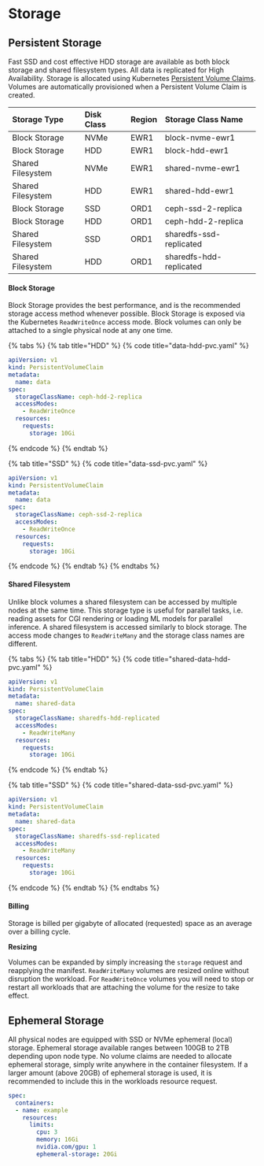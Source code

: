 # Storage

## Persistent Storage

Fast SSD and cost effective HDD storage are available as both block storage and shared filesystem types. All data is replicated for High Availability. Storage is allocated using Kubernetes [Persistent Volume Claims](https://kubernetes.io/docs/concepts/storage/persistent-volumes/#persistentvolumeclaims). Volumes are automatically provisioned when a Persistent Volume Claim is created.

| Storage Type | Disk Class | Region | Storage Class Name |
| :--- | :--- | :--- | :--- |
| Block Storage | NVMe | EWR1 | block-nvme-ewr1 |
| Block Storage | HDD | EWR1 | block-hdd-ewr1 |
| Shared Filesystem | NVMe | EWR1 | shared-nvme-ewr1 |
| Shared Filesystem | HDD | EWR1 | shared-hdd-ewr1 |
| Block Storage | SSD | ORD1 | ceph-ssd-2-replica |
| Block Storage | HDD | ORD1 | ceph-hdd-2-replica |
| Shared Filesystem | SSD | ORD1 | sharedfs-ssd-replicated |
| Shared Filesystem | HDD | ORD1 | sharedfs-hdd-replicated |

#### Block Storage

Block Storage provides the best performance, and is the recommended storage access method whenever possible. Block Storage is exposed via the Kubernetes `ReadWriteOnce` access mode. Block volumes can only be attached to a single physical node at any one time.

{% tabs %}
{% tab title="HDD" %}
{% code title="data-hdd-pvc.yaml" %}
```yaml
apiVersion: v1
kind: PersistentVolumeClaim
metadata:
  name: data
spec:
  storageClassName: ceph-hdd-2-replica
  accessModes:
    - ReadWriteOnce
  resources:
    requests:
      storage: 10Gi
```
{% endcode %}
{% endtab %}

{% tab title="SSD" %}
{% code title="data-ssd-pvc.yaml" %}
```yaml
apiVersion: v1
kind: PersistentVolumeClaim
metadata:
  name: data
spec:
  storageClassName: ceph-ssd-2-replica
  accessModes:
    - ReadWriteOnce
  resources:
    requests:
      storage: 10Gi
```
{% endcode %}
{% endtab %}
{% endtabs %}

#### Shared Filesystem

Unlike block volumes a shared filesystem can be accessed by multiple nodes at the same time. This storage type is useful for parallel tasks, i.e. reading assets for CGI rendering or loading ML models for parallel inference. A shared filesystem is accessed similarly to block storage. The access mode changes to `ReadWriteMany` and the storage class names are different.

{% tabs %}
{% tab title="HDD" %}
{% code title="shared-data-hdd-pvc.yaml" %}
```yaml
apiVersion: v1
kind: PersistentVolumeClaim
metadata:
  name: shared-data
spec:
  storageClassName: sharedfs-hdd-replicated
  accessModes:
    - ReadWriteMany
  resources:
    requests:
      storage: 10Gi
```
{% endcode %}
{% endtab %}

{% tab title="SSD" %}
{% code title="shared-data-ssd-pvc.yaml" %}
```yaml
apiVersion: v1
kind: PersistentVolumeClaim
metadata:
  name: shared-data
spec:
  storageClassName: sharedfs-ssd-replicated
  accessModes:
    - ReadWriteMany
  resources:
    requests:
      storage: 10Gi
```
{% endcode %}
{% endtab %}
{% endtabs %}

#### Billing

Storage is billed per gigabyte of allocated \(requested\) space as an average over a billing cycle.

**Resizing**

Volumes can be expanded by simply increasing the `storage` request and reapplying the manifest. `ReadWriteMany` volumes are resized online without disruption the workload. For `ReadWriteOnce` volumes you will need to stop or restart all workloads that are attaching the volume for the resize to take effect.

## Ephemeral Storage

All physical nodes are equipped with SSD or NVMe ephemeral \(local\) storage. Ephemeral storage available ranges between 100GB to 2TB depending upon node type. No volume claims are needed to allocate ephemeral storage, simply write anywhere in the container filesystem. If a larger amount \(above 20GB\) of ephemeral storage is used, it is recommended to include this in the workloads resource request.

```yaml
spec:
  containers:
  - name: example
    resources:
      limits:
        cpu: 3
        memory: 16Gi
        nvidia.com/gpu: 1
        ephemeral-storage: 20Gi
```

